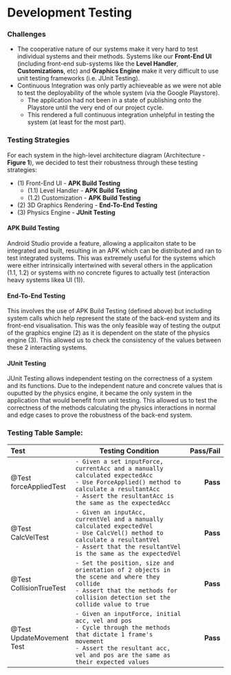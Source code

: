 # Development Testing


<!-- Consistent with Test Driven Development, we decided on testing strategies for the testable systems in our architecture diagram. 
These testing frameworks were decided on:

- **Front End UI** - APK Build test
- **Graphics Rendering** - Visual Testing
- **.CSV Level Handler** - APK Build Testing
- **Physics Engine** - JUnit Testing

#### APK Build Testing
Android studio provided an **APK Build** feature which allowed us to test things like functionality of certain *non-numeric* features, as well as robustness of integrated systems. This would compile the project state and export it as a testable APK which installed onto a connected mobile device (a terminal would display system messages describing the events occuring and processes running during application usage). This made more sense for complex integrated systems like the **.CSV Level Handler** and **Front End UI**. We were also able to test the usability factor of the application (which is importatant when a game is concerned).

#### Visual Testing
Earlier on in development, where the 3D assets were not ready, we used visual placeholders in order to ensure the correctness of the renderer during the **APK Build Tests**. Through this, we were able to test that objects created by our graphical engine would be rendered in the correct position, orientation and size.

#### JUnit Testing
Testing the correctness of methods in both normal and edge through the JUnit Testing framework proved the robustness of systems and methods. In back-end systems like our **Physics Engine**, which was implemented with independently functioning methods, it was the only system that made sense to use this kind of testing.
Below is an example of some **JUnit** test cases used to test the **Physics Engine**: -->

### Challenges
- The cooperative nature of our systems make it very hard to test individual systems and their methods. Systems like our **Front-End UI** (including front-end sub-systems like the **Level Handler**, **Customizations**, etc) and **Graphics Engine** make it very difficult to use unit testing frameworks (i.e. JUnit Testing).
- Continuous Integration was only partly achieveable as we were not able to test the deployability of the whole system (via the Google Playstore).
  - The application had not been in a state of publishing onto the Playstore until the very end of our project cycle.
  - This rendered a full continuous integration unhelpful in testing the system (at least for the most part).

### Testing Strategies
For each system in the high-level architecture diagram (Architecture - **Figure 1**), we decided to test their robustness through these testing strategies:
- (1) Front-End UI - **APK Build Testing**
  - (1.1) Level Handler - **APK Build Testing**
  - (1.2) Customization - **APK Build Testing**
- (2) 3D Graphics Rendering - **End-To-End Testing**
- (3) Physics Engine - **JUnit Testing**

#### APK Build Testing
Android Studio provide a feature, allowing a applicaiton state to be integrated and built, resulting in an APK which can be distributed and ran to test integrated systems. This was extremely useful for the systems which were either intrinsically intertwined with several others in the application (1.1, 1.2) or systems with no concrete figures to actually test (interaction heavy systems likea UI (1)).

#### End-To-End Testing
This involves the use of APK Build Testing (defined above) but including system calls which help represent the state of the back-end system and its front-end visualisation. This was the only feasible way of testing the output of the graphics engine (2) as it is dependent on the state of the physics engine (3). This allowed us to check the consistency of the values between these 2 interacting systems.

#### JUnit Testing
JUnit Testing allows independent testing on the correctness of a system and its functions. Due to the independent nature and concrete values that is ouputted by the physics engine, it became the only system in the application that would benefit from unit testing. This allowed us to test the correctness of the methods calculating the physics interactions in normal and edge cases to prove the robustness of the back-end system.


### **Testing Table Sample:**
|Test              | Testing Condition | Pass/Fail    |
|:-------------    | ----------------- |-------------:|
| @Test<br>forceAppliedTest |`- Given a set inputForce, currentAcc and a manually calculated expectedAcc`<br>`- Use ForceApplied() method to calculate a resultantAcc`<br>`- Assert the resultantAcc is the same as the expectedAcc`  | **Pass** |
| @Test<br>CalcVelTest |`- Given an inputAcc, currentVel and a manually calculated expectedVel`<br>`- Use CalcVel() method to calculate a resultantVel`<br>`- Assert that the resultantVel is the same as the expectedVel` | **Pass**|
| @Test<br>CollisionTrueTest|`- Set the position, size and orientation of 2 objects in the scene and where they collide`<br>`- Assert that the methods for collision detection set the collide value to true`| **Pass** |
| @Test<br>UpdateMovement<br>Test |`- Given an inputForce, initial acc, vel and pos`<br>`- Cycle through the methods that dictate 1 frame's movement`<br>`- Assert the resultant acc, vel and pos are the same as their expected values` | **Pass** |


